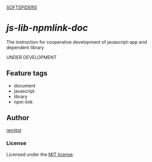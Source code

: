 [SOFTSPIDERS](https://github.com/softspiders/softspiders)

# *js-lib-npmlink-doc*

The instruction for cooperative development of javascript-app and dependent library

UNDER DEVELOPMENT

## Feature tags

- document
- javascript
- library
- npm-link

## Author

[remitot](https://github.com/remitot)

### License

Licensed under the [MIT license](./LICENSE).
